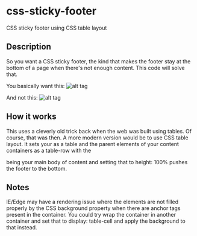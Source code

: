 # css-sticky-footer
CSS sticky footer using CSS table layout

## Description
So you want a CSS sticky footer, the kind that makes the footer stay at the bottom of a page when there's not enough content. This code will solve that.

You basically want this:
![alt tag](https://raw.githubusercontent.com/oscarmakesstuff/css-sticky-footer/master/readme_bits/example2.png)

And not this:
![alt tag](https://raw.githubusercontent.com/oscarmakesstuff/css-sticky-footer/master/readme_bits/example1.png)

## How it works
This uses a cleverly old trick back when the web was built using tables. Of course, that was then. A more modern version would be to use CSS table layout. It sets your <body> as a table and the parent elements of your content containers as a table-row with the <main> being your main body of content and setting that to height: 100% pushes the footer to the bottom.

## Notes
IE/Edge may have a rendering issue where the elements are not filled properly by the CSS background property when there are anchor tags present in the container. You could try wrap the container in another container and set that to display: table-cell and apply the background to that instead.
